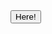 <!DOCTYPE html>
<html>
  <!-- The following code has been developed by students and/or researchers of the Freshman Research Initiative DIY Diagnostics Stream at The University of Texas at Austin.  This code is shared for demonstration purposes and should not be considered a product -- it is for entertainment purposes only.  Any user of this code does so at their own risk. Members of the DIY Stream, FRI, and The University of Texas system are not liable for anything related to this code.

Authors in chronological order of contribution:
Christine Yu
 
Further Information:
http://cns.utexas.edu/fri
 
Research Educator:
Timothy Riedel
triedel@utexas.edu
 
Brief Description of Goal of Code:
To create an app for the user to determine geolocation during use
 
Known Issues:


https://www.w3schools.com/html/html5_geolocation.asp
-->

  	
   <head> 
      <title>Hello World</title>  
      <meta name="viewport" content="width=device-width, initial-scale=1">
      <meta name="apple-mobile-web-app-capable" content="yes">
      <link rel="stylesheet" href="w3.css">
      <link rel="stylesheet" href="w3-colors-flat.css">
   </head> 
  
<body>

<p>Click the button to get your coordinates!</p> <!--text for user to read-->
<button onclick="getLocation()">Here!</button> <!--button for user for demonstration-->
<p id="demo"></p>

<script>
var x = document.getElementById("demo");
function getLocation() {
  if (navigator.geolocation) {
    navigator.geolocation.getCurrentPosition(showPosition);
  } else {
    x.innerHTML = "Geolocation is not supported by this browser.";
  }
}

function showPosition(position) {
  x.innerHTML = "Latitude: " + position.coords.latitude + 
  "<br>Longitude: " + position.coords.longitude; 
}
  
  <!-- this part of the script is to let user know if there is an error in retrieivng coordinates of location -->
  function showError(error) {
  switch(error.code) {
    case error.PERMISSION_DENIED:
      x.innerHTML = "User denied the request for Geolocation."
      break;
    case error.POSITION_UNAVAILABLE:
      x.innerHTML = "Location information is unavailable."
      break;
    case error.TIMEOUT:
      x.innerHTML = "The request to get user location timed out."
      break;
    case error.UNKNOWN_ERROR:
      x.innerHTML = "An unknown error occurred."
      break;
  }
}
</script>

</body>
</html>
